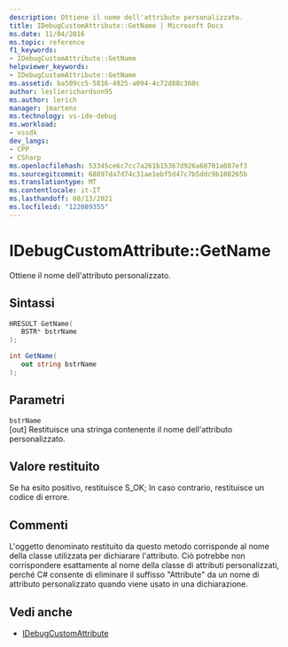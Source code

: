 ```yaml
---
description: Ottiene il nome dell'attributo personalizzato.
title: IDebugCustomAttribute::GetName | Microsoft Docs
ms.date: 11/04/2016
ms.topic: reference
f1_keywords:
- IDebugCustomAttribute::GetName
helpviewer_keywords:
- IDebugCustomAttribute::GetName
ms.assetid: ba509cc5-5816-4925-a094-4c72d88c360c
author: leslierichardson95
ms.author: lerich
manager: jmartens
ms.technology: vs-ide-debug
ms.workload:
- vssdk
dev_langs:
- CPP
- CSharp
ms.openlocfilehash: 53345ce6c7cc7a261b15367d926a68701a087ef3
ms.sourcegitcommit: 68897da7d74c31ae1ebf5d47c7b5ddc9b108265b
ms.translationtype: MT
ms.contentlocale: it-IT
ms.lasthandoff: 08/13/2021
ms.locfileid: "122089355"
---
```

# <a name="idebugcustomattributegetname"></a>IDebugCustomAttribute::GetName
Ottiene il nome dell'attributo personalizzato.

## <a name="syntax"></a>Sintassi

```cpp
HRESULT GetName( 
   BSTR* bstrName
);
```

```csharp
int GetName(
   out string bstrName
);
```

## <a name="parameters"></a>Parametri
`bstrName`\
[out] Restituisce una stringa contenente il nome dell'attributo personalizzato.

## <a name="return-value"></a>Valore restituito
 Se ha esito positivo, restituisce S_OK; In caso contrario, restituisce un codice di errore.

## <a name="remarks"></a>Commenti
 L'oggetto denominato restituito da questo metodo corrisponde al nome della classe utilizzata per dichiarare l'attributo. Ciò potrebbe non corrispondere esattamente al nome della classe di attributi personalizzati, perché C# consente di eliminare il suffisso "Attribute" da un nome di attributo personalizzato quando viene usato in una dichiarazione.

## <a name="see-also"></a>Vedi anche
- [IDebugCustomAttribute](../../../extensibility/debugger/reference/idebugcustomattribute.md)
